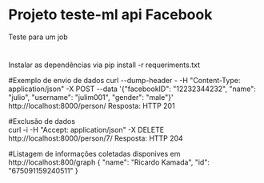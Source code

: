 # Projeto teste-ml api Facebook

Teste para um job

#
Instalar as dependências via 
pip install -r requeriments.txt

#Exemplo de envio de dados 
curl --dump-header - -H "Content-Type: application/json" -X POST --data '{"facebookID": "12232344232", "name": "julio", "username": "julim001", "gender": "male"}' http://localhost:8000/person/
Resposta: HTTP 201 


#Exclusão de dados  
curl -i -H "Accept: application/json" -X DELETE http://localhost:8000/person/7/
Resposta: HTTP 204


#Listagem de informações coletadas disponives em http://localhost:800/graph
{
  "name": "Ricardo Kamada",
  "id": "675091159240511"
}

